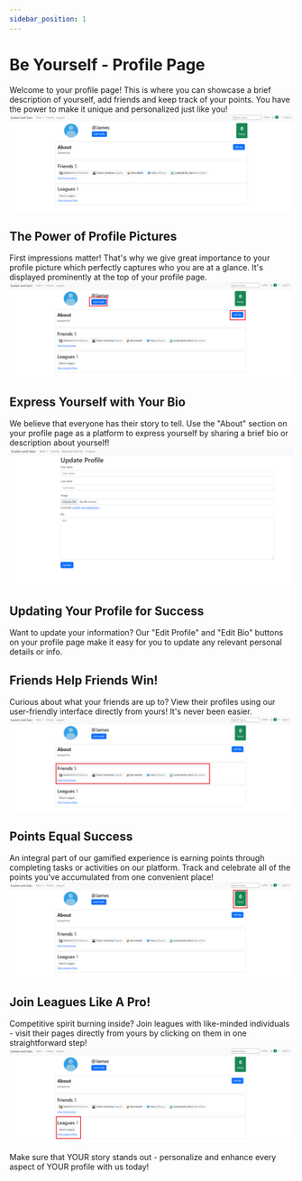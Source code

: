 ```yaml
---
sidebar_position: 1
---
```


# Be Yourself - Profile Page
Welcome to your profile page! This is where you can showcase a brief description of yourself, add friends and keep track of your points. You have the power to make it unique and personalized just like you!
![Overview Profile picture](./assets/profile1.png)

## The Power of Profile Pictures
First impressions matter! That's why we give great importance to your profile picture which perfectly captures who you are at a glance. It's displayed prominently at the top of your profile page.
![Editing Profile](./assets/profile2.png)

## Express Yourself with Your Bio
We believe that everyone has their story to tell. Use the "About" section on your profile page as a platform to express yourself by sharing a brief bio or description about yourself!
![Update Profile](./assets/profile3.png)

## Updating Your Profile for Success
Want to update your information? Our "Edit Profile" and "Edit Bio" buttons on your profile page make it easy for you to update any relevant personal details or info.

## Friends Help Friends Win!
Curious about what your friends are up to? View their profiles using our user-friendly interface directly from yours! It's never been easier.
![Friends List Profile](./assets/profile4.png)

## Points Equal Success
An integral part of our gamified experience is earning points through completing tasks or activities on our platform. Track and celebrate all of the points you've accumulated from one convenient place!
![Points profile](./assets/profile5.png)

## Join Leagues Like A Pro!
Competitive spirit burning inside? Join leagues with like-minded individuals - visit their pages directly from yours by clicking on them in one straightforward step!
![Leagues profile](./assets/profile6.png)

Make sure that YOUR story stands out - personalize and enhance every aspect of YOUR profile with us today!



